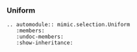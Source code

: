 ### Uniform
```{eval-rst}  
.. automodule:: mimic.selection.Uniform
   :members:
   :undoc-members:
   :show-inheritance:
```
